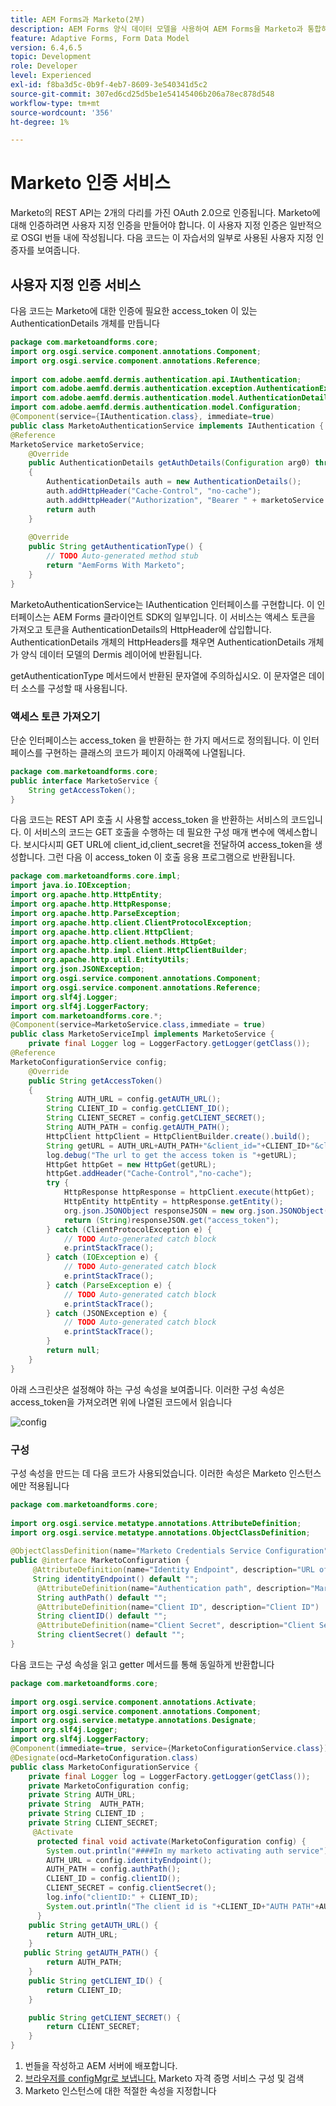 ```yaml
---
title: AEM Forms과 Marketo(2부)
description: AEM Forms 양식 데이터 모델을 사용하여 AEM Forms을 Marketo과 통합하는 자습서입니다.
feature: Adaptive Forms, Form Data Model
version: 6.4,6.5
topic: Development
role: Developer
level: Experienced
exl-id: f8ba3d5c-0b9f-4eb7-8609-3e540341d5c2
source-git-commit: 307ed6cd25d5be1e54145406b206a78ec878d548
workflow-type: tm+mt
source-wordcount: '356'
ht-degree: 1%

---
```


# Marketo 인증 서비스

Marketo의 REST API는 2개의 다리를 가진 OAuth 2.0으로 인증됩니다. Marketo에 대해 인증하려면 사용자 지정 인증을 만들어야 합니다. 이 사용자 지정 인증은 일반적으로 OSGI 번들 내에 작성됩니다. 다음 코드는 이 자습서의 일부로 사용된 사용자 지정 인증자를 보여줍니다.

## 사용자 지정 인증 서비스

다음 코드는 Marketo에 대한 인증에 필요한 access_token 이 있는 AuthenticationDetails 개체를 만듭니다

```java
package com.marketoandforms.core;
import org.osgi.service.component.annotations.Component;
import org.osgi.service.component.annotations.Reference;
 
import com.adobe.aemfd.dermis.authentication.api.IAuthentication;
import com.adobe.aemfd.dermis.authentication.exception.AuthenticationException;
import com.adobe.aemfd.dermis.authentication.model.AuthenticationDetails;
import com.adobe.aemfd.dermis.authentication.model.Configuration;
@Component(service={IAuthentication.class}, immediate=true)
public class MarketoAuthenticationService implements IAuthentication {
@Reference
MarketoService marketoService;
    @Override
    public AuthenticationDetails getAuthDetails(Configuration arg0) throws AuthenticationException
    {
        AuthenticationDetails auth = new AuthenticationDetails();
        auth.addHttpHeader("Cache-Control", "no-cache");
        auth.addHttpHeader("Authorization", "Bearer " + marketoService.getAccessToken());
        return auth
    }
 
    @Override
    public String getAuthenticationType() {
        // TODO Auto-generated method stub
        return "AemForms With Marketo";
    }
}
```

MarketoAuthenticationService는 IAuthentication 인터페이스를 구현합니다. 이 인터페이스는 AEM Forms 클라이언트 SDK의 일부입니다. 이 서비스는 액세스 토큰을 가져오고 토큰을 AuthenticationDetails의 HttpHeader에 삽입합니다. AuthenticationDetails 개체의 HttpHeaders를 채우면 AuthenticationDetails 개체가 양식 데이터 모델의 Dermis 레이어에 반환됩니다.

getAuthenticationType 메서드에서 반환된 문자열에 주의하십시오. 이 문자열은 데이터 소스를 구성할 때 사용됩니다.

### 액세스 토큰 가져오기

단순 인터페이스는 access_token 을 반환하는 한 가지 메서드로 정의됩니다. 이 인터페이스를 구현하는 클래스의 코드가 페이지 아래쪽에 나열됩니다.

```java
package com.marketoandforms.core;
public interface MarketoService {
    String getAccessToken();
}
```

다음 코드는 REST API 호출 시 사용할 access_token 을 반환하는 서비스의 코드입니다. 이 서비스의 코드는 GET 호출을 수행하는 데 필요한 구성 매개 변수에 액세스합니다. 보시다시피 GET URL에 client_id,client_secret을 전달하여 access_token을 생성합니다. 그런 다음 이 access_token 이 호출 응용 프로그램으로 반환됩니다.

```java
package com.marketoandforms.core.impl;
import java.io.IOException;
import org.apache.http.HttpEntity;
import org.apache.http.HttpResponse;
import org.apache.http.ParseException;
import org.apache.http.client.ClientProtocolException;
import org.apache.http.client.HttpClient;
import org.apache.http.client.methods.HttpGet;
import org.apache.http.impl.client.HttpClientBuilder;
import org.apache.http.util.EntityUtils;
import org.json.JSONException;
import org.osgi.service.component.annotations.Component;
import org.osgi.service.component.annotations.Reference;
import org.slf4j.Logger;
import org.slf4j.LoggerFactory;
import com.marketoandforms.core.*; 
@Component(service=MarketoService.class,immediate = true)
public class MarketoServiceImpl implements MarketoService {
    private final Logger log = LoggerFactory.getLogger(getClass());
@Reference
MarketoConfigurationService config;
    @Override
    public String getAccessToken()
    {
        String AUTH_URL = config.getAUTH_URL();
        String CLIENT_ID = config.getCLIENT_ID();
        String CLIENT_SECRET = config.getCLIENT_SECRET();
        String AUTH_PATH = config.getAUTH_PATH();
        HttpClient httpClient = HttpClientBuilder.create().build();
        String getURL = AUTH_URL+AUTH_PATH+"&client_id="+CLIENT_ID+"&client_secret="+CLIENT_SECRET;
        log.debug("The url to get the access token is "+getURL);
        HttpGet httpGet = new HttpGet(getURL);
        httpGet.addHeader("Cache-Control","no-cache");
        try {
            HttpResponse httpResponse = httpClient.execute(httpGet);
            HttpEntity httpEntity = httpResponse.getEntity();
            org.json.JSONObject responseJSON = new org.json.JSONObject(EntityUtils.toString(httpEntity))
            return (String)responseJSON.get("access_token");
        } catch (ClientProtocolException e) {
            // TODO Auto-generated catch block
            e.printStackTrace();
        } catch (IOException e) {
            // TODO Auto-generated catch block
            e.printStackTrace();
        } catch (ParseException e) {
            // TODO Auto-generated catch block
            e.printStackTrace();
        } catch (JSONException e) {
            // TODO Auto-generated catch block
            e.printStackTrace();
        }
        return null;
    }
}
```

아래 스크린샷은 설정해야 하는 구성 속성을 보여줍니다. 이러한 구성 속성은 access_token을 가져오려면 위에 나열된 코드에서 읽습니다

![config](assets/configuration-settings.png)

### 구성

구성 속성을 만드는 데 다음 코드가 사용되었습니다. 이러한 속성은 Marketo 인스턴스에만 적용됩니다

```java
package com.marketoandforms.core;
 
import org.osgi.service.metatype.annotations.AttributeDefinition;
import org.osgi.service.metatype.annotations.ObjectClassDefinition;
 
@ObjectClassDefinition(name="Marketo Credentials Service Configuration", description = "Connect Form With Marketo")
public @interface MarketoConfiguration {
     @AttributeDefinition(name="Identity Endpoint", description="URL of Marketo Identity Endpoint")
     String identityEndpoint() default "";
      @AttributeDefinition(name="Authentication path", description="Marketo authentication path")
      String authPath() default "";
      @AttributeDefinition(name="Client ID", description="Client ID")
      String clientID() default "";
      @AttributeDefinition(name="Client Secret", description="Client Secret")
      String clientSecret() default "";
}
```

다음 코드는 구성 속성을 읽고 getter 메서드를 통해 동일하게 반환합니다

```java
package com.marketoandforms.core;
 
import org.osgi.service.component.annotations.Activate;
import org.osgi.service.component.annotations.Component;
import org.osgi.service.metatype.annotations.Designate;
import org.slf4j.Logger;
import org.slf4j.LoggerFactory;
@Component(immediate=true, service={MarketoConfigurationService.class})
@Designate(ocd=MarketoConfiguration.class)
public class MarketoConfigurationService {
    private final Logger log = LoggerFactory.getLogger(getClass());
    private MarketoConfiguration config;
    private String AUTH_URL;
    private String  AUTH_PATH;
    private String CLIENT_ID ;
    private String CLIENT_SECRET;
     @Activate
      protected final void activate(MarketoConfiguration config) {
        System.out.println("####In my marketo activating auth service");
        AUTH_URL = config.identityEndpoint();
        AUTH_PATH = config.authPath();
        CLIENT_ID = config.clientID();
        CLIENT_SECRET = config.clientSecret();
        log.info("clientID:" + CLIENT_ID);
        System.out.println("The client id is "+CLIENT_ID+"AUTH PATH"+AUTH_PATH);
      }
    public String getAUTH_URL() {
        return AUTH_URL;
    }
   public String getAUTH_PATH() {
        return AUTH_PATH;
    }
    public String getCLIENT_ID() {
        return CLIENT_ID;
    }

    public String getCLIENT_SECRET() {
        return CLIENT_SECRET;
    }
}
```

1. 번들을 작성하고 AEM 서버에 배포합니다.
1. [브라우저를 configMgr로 보냅니다.](http://localhost:4502/system/console/configMgr) Marketo 자격 증명 서비스 구성 및 검색
1. Marketo 인스턴스에 대한 적절한 속성을 지정합니다
